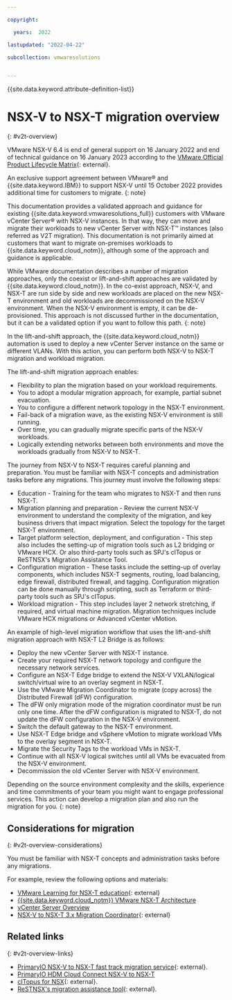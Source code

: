 ```yaml
---

copyright:

  years:  2022

lastupdated: "2022-04-22"

subcollection: vmwaresolutions


---
```


{{site.data.keyword.attribute-definition-list}}

# NSX-V to NSX-T migration overview
{: #v2t-overview}

VMware NSX-V 6.4 is end of general support on 16 January 2022 and end of technical guidance on 16 January 2023 according to the [VMware Official Product Lifecycle Matrix](https://lifecycle.vmware.com/#/){: external}. 

An exclusive support agreement between VMware® and {{site.data.keyword.IBM}} to support NSX-V until 15 October 2022 provides additional time for customers to migrate.
{: note}

This documentation provides a validated approach and guidance for existing {{site.data.keyword.vmwaresolutions_full}} customers with VMware vCenter Server® with NSX-V instances. In that way, they can move and migrate their workloads to new vCenter Server with NSX-T™ instances (also referred as V2T migration). This documentation is not primarily aimed at customers that want to migrate on-premises workloads to {{site.data.keyword.cloud_notm}}, although some of the approach and guidance is applicable.

While VMware documentation describes a number of migration approaches, only the coexist or lift-and-shift approaches are validated by {{site.data.keyword.cloud_notm}}. In the co-exist approach, NSX-V, and NSX-T are run side by side and new workloads are placed on the new NSX-T environment and old workloads are decommissioned on the NSX-V environment. When the NSX-V environment is empty, it can be de-provisioned. This approach is not discussed further in the documentation, but it can be a validated option if you want to follow this path.
{: note}

In the lift-and-shift approach, the {{site.data.keyword.cloud_notm}} automation is used to deploy a new vCenter Server instance on the same or different VLANs. With this action, you can perform both NSX-V to NSX-T migration and workload migration.

The lift-and-shift migration approach enables:

* Flexibility to plan the migration based on your workload requirements.
* You to adopt a modular migration approach, for example, partial subnet evacuation.
* You to configure a different network topology in the NSX-T environment.
* Fail-back of a migration wave, as the existing NSX-V environment is still running.
* Over time, you can gradually migrate specific parts of the NSX-V workloads.
* Logically extending networks between both environments and move the workloads gradually from NSX-V to NSX-T.

The journey from NSX-V to NSX-T requires careful planning and preparation. You must be familiar with NSX-T concepts and administration tasks before any migrations. This journey must involve the following steps:

* Education - Training for the team who migrates to NSX-T and then runs NSX-T.
* Migration planning and preparation - Review the current NSX-V environment to understand the complexity of the migration, and key business drivers that impact migration. Select the topology for the target NSX-T environment.
* Target platform selection, deployment, and configuration - This step also includes the setting-up of migration tools such as L2 bridging or VMware HCX. Or also third-party tools such as SPJ's cITopus or ReSTNSX's Migration Assistance Tool.
* Configuration migration - These tasks include the setting-up of overlay components, which includes NSX-T segments, routing, load balancing, edge firewall, distributed firewall, and tagging. Configuration migration can be done manually through scripting, such as Terraform or third-party tools such as SPJ's cITopus. 
* Workload migration - This step includes layer 2 network stretching, if required, and virtual machine migration. Migration techniques include VMware HCX migrations or Advanced vCenter vMotion.

An example of high-level migration workflow that uses the lift-and-shift migration approach with NSX-T L2 Bridge is as follows:

* Deploy the new vCenter Server with NSX-T instance.
* Create your required NSX-T network topology and configure the necessary network services.
* Configure an NSX-T Edge bridge to extend the NSX-V VXLAN/logical switch/virtual wire to an overlay segment in NSX-T.
* Use the VMware Migration Coordinator to migrate (copy across) the Distributed Firewall (dFW) configuration.
* The dFW only migration mode of the migration coordinator must be run only one time. After the dFW configuration is migrated to NSX-T, do not update the dFW configuration in the NSX-V environment.
* Switch the default gateway to the NSX-T environment.
* Use NSX-T Edge bridge and vSphere vMotion to migrate workload VMs to the overlay segment in NSX-T.
* Migrate the Security Tags to the workload VMs in NSX-T.
* Continue with all NSX-V logical switches until all VMs be evacuated from the NSX-V environment.
* Decommission the old vCenter Server with NSX-V environment.

Depending on the source environment complexity and the skills, experience and time commitments of your team you might want to engage professional services. This action can develop a migration plan and also run the migration for you.
{: note}

## Considerations for migration
{: #v2t-overview-considerations}

You must be familiar with NSX-T concepts and administration tasks before any migrations. 

For example, review the following options and materials:

* [VMware Learning for NSX-T education](https://www.vmware.com/learning.html){: external}
* [{{site.data.keyword.cloud_notm}} VMware NSX-T Architecture](/docs/vmwaresolutions?topic=vmwaresolutions-nsx-t-design)
* [vCenter Server Overview](/docs/vmwaresolutions?topic=vmwaresolutions-vc_vcenterserveroverview)
* [NSX-V to NSX-T 3.x Migration Coordinator](https://nsx.techzone.vmware.com/resource/nsx-v-nsx-t-3x-migration-coordinator#_Toc57645169){: external}

## Related links
{: #v2t-overview-links}

* [PrimaryIO NSX-V to NSX-T fast track migration service](https://hdm.primaryio.com/lp/nsxvtot){: external}.
* [PrimaryIO HDM Cloud Connect NSX-V to NSX-T](https://cloud.ibm.com/catalog/services/hdm-cloud-connect-nsx-v-to-nsx-t#about)
* [cITopus for NSX](https://citopus.com/){: external}.
* [ReSTNSX's migration assistance tool](https://restnsx.com/mat/){: external}.
